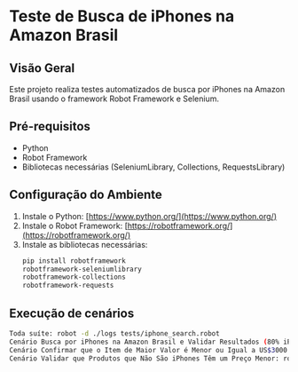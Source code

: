 # Teste de Busca de iPhones na Amazon Brasil

## Visão Geral

Este projeto realiza testes automatizados de busca por iPhones na Amazon Brasil usando o framework Robot Framework e Selenium.

## Pré-requisitos

- Python
- Robot Framework
- Bibliotecas necessárias (SeleniumLibrary, Collections, RequestsLibrary)

## Configuração do Ambiente

1. Instale o Python: [https://www.python.org/](https://www.python.org/)
2. Instale o Robot Framework: [https://robotframework.org/](https://robotframework.org/)
3. Instale as bibliotecas necessárias:
   ```bash
   pip install robotframework 
   robotframework-seleniumlibrary 
   robotframework-collections 
   robotframework-requests

## Execução de cenários
   ```bash
Toda suíte: robot -d ./logs tests/iphone_search.robot
Cenário Busca por iPhones na Amazon Brasil e Validar Resultados (80% iPhones): robot -d ./logs -i busca_iphone tests/iphone_search.robot
Cenário Confirmar que o Item de Maior Valor é Menor ou Igual a US$3000: robot -d ./logs -i maior_valor tests/iphone_search.robot
Cenário Validar que Produtos que Não São iPhones Têm um Preço Menor: robot -d ./logs -i valor_menor tests/iphone_search.robot

